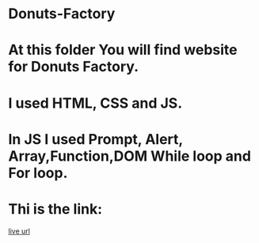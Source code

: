 # Donuts-Factory
# At this folder You will find website for Donuts Factory.
# I used HTML, CSS and JS.
# In JS I used Prompt, Alert, Array,Function,DOM While loop and For loop.
# Thi is the link:
[live url](https://rafahmahmoud.github.io/Donuts-Factory/)